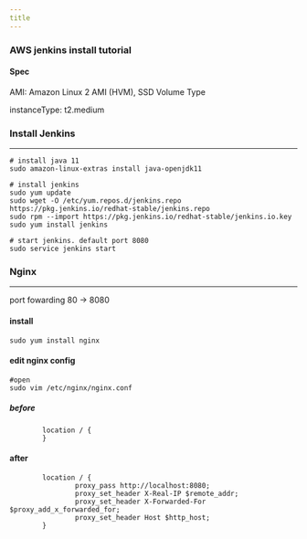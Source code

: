 ```yaml
---
title
--- 
```


### AWS jenkins install tutorial 

#### Spec 
AMI:            Amazon Linux 2 AMI (HVM), SSD Volume Type

instanceType:   t2.medium

### Install Jenkins 
---

```
# install java 11 
sudo amazon-linux-extras install java-openjdk11

# install jenkins 
sudo yum update
sudo wget -O /etc/yum.repos.d/jenkins.repo https://pkg.jenkins.io/redhat-stable/jenkins.repo
sudo rpm --import https://pkg.jenkins.io/redhat-stable/jenkins.io.key
sudo yum install jenkins

# start jenkins. default port 8080
sudo service jenkins start
```

### Nginx 
---
port fowarding 80 -> 8080

#### install 
```
sudo yum install nginx
```

#### edit nginx config
```
#open 
sudo vim /etc/nginx/nginx.conf
```
##### before 
```
        location / {
        }
```
#### after 
```
        location / {
                proxy_pass http://localhost:8080;
                proxy_set_header X-Real-IP $remote_addr;
                proxy_set_header X-Forwarded-For $proxy_add_x_forwarded_for;
                proxy_set_header Host $http_host;
        }
```


